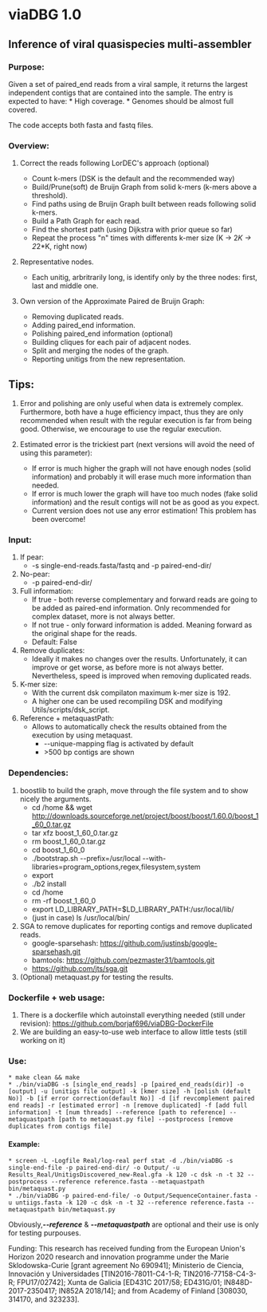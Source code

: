 # viaDBG 1.0
## Inference of viral quasispecies multi-assembler
### Purpose:
Given a set of paired_end reads from a viral sample, it returns the largest independent contigs that are contained into the sample. The entry is expected to have:
	* High coverage.
	* Genomes should be almost full covered.

The code accepts both fasta and fastq files.
### Overview:
1. Correct the reads following LorDEC's approach (optional)
	* Count k-mers (DSK is the default and the recommended way)
	* Build/Prune(soft) de Bruijn Graph from solid k-mers (k-mers above a threshold).
	* Find paths using de Bruijn Graph built between reads following solid k-mers.
	* Build a Path Graph for each read.
	* Find the shortest path (using Dijkstra with prior queue so far)
	* Repeat the process "n" times with differents k-mer size (K -> 2*K -> 2*2*K, right now)

2. Representative nodes.
	* Each unitig, arbritrarily long, is identify only by the three nodes: first, last and middle one.

3. Own version of the Approximate Paired de Bruijn Graph:
	* Removing duplicated reads.
	* Adding paired_end information.
	* Polishing paired_end information (optional) 
	* Building cliques for each pair of adjacent nodes.
	* Split and merging the nodes of the graph.
	* Reporting unitigs from the new representation.

## Tips:
1. Error and polishing are only useful when data is extremely complex. Furthermore, both have a huge efficiency impact, thus they are only recommended when result with the regular execution is far from being good. Otherwise, we encourage to use the regular execution.

2. Estimated error is the trickiest part (next versions will avoid the need of using this parameter):
	* If error is much higher the graph will not have enough nodes (solid information) and probably it will erase much more information than needed.
	* If error is much lower the graph will have too much nodes (fake solid information) and the result contigs will not be as good as you expect.
	* Current version does not use any error estimation! This problem has been overcome!
	
### Input:
1. If pear:
	* -s single-end-reads.fasta/fastq and -p paired-end-dir/
2. No-pear:
	* -p paired-end-dir/
3. Full information:
	* If true - both reverse complementary and forward reads are going to be added as paired-end information. Only recommended for complex dataset, more is not always better.
	* If not true - only forward information is added. Meaning forward as the original shape for the reads.
	* Default: False
4. Remove duplicates:
	* Ideally it makes no changes over the results. Unfortunately, it can improve or get worse, as before more is not always better. Nevertheless, speed is improved when removing duplicated reads.
5. K-mer size:
	* With the current dsk compilaton maximum k-mer size is 192.
	* A higher one can be used recompiling DSK and modifying Utils/scripts/dsk_script.
6. Reference + metaquastPath:
	* Allows to automatically check the results obtained from the execution by using metaquast. 
		* --unique-mapping flag is activated by default
		* \>500 bp contigs are shown
### Dependencies:
1. boostlib to build the graph, move through the file system and to show nicely the arguments.
	* cd /home && wget http://downloads.sourceforge.net/project/boost/boost/1.60.0/boost_1_60_0.tar.gz 
	* tar xfz boost_1_60_0.tar.gz 
	* rm boost_1_60_0.tar.gz 
	* cd boost_1_60_0 
	* ./bootstrap.sh --prefix=/usr/local --with-libraries=program_options,regex,filesystem,system
	* export  
	* ./b2 install 
	* cd /home 
	* rm -rf boost_1_60_0
	* export LD_LIBRARY_PATH=$LD_LIBRARY_PATH:/usr/local/lib/
	* (just in case) ls /usr/local/bin/
2. SGA to remove duplicates for reporting contigs and remove duplicated reads.
	* google-sparsehash: https://github.com/justinsb/google-sparsehash.git
	* bamtools: https://github.com/pezmaster31/bamtools.git
	* https://github.com/jts/sga.git
3. (Optional) metaquast.py for testing the results.

### Dockerfile + web usage:
1. There is a dockerfile which autoinstall everything needed (still under revision): https://github.com/borjaf696/viaDBG-DockerFile
2. We are building an easy-to-use web interface to allow little tests (still working on it)

### Use:
	* make clean && make
	* ./bin/viaDBG -s [single_end_reads] -p [paired_end_reads(dir)] -o [output] -u [unitigs file output] -k [kmer size] -h [polish (default No)] -b [if error correction(default No)] -d [if revcomplement paired end reads] -r [estimated error] -n [remove duplicated] -f [add full information] -t [num threads] --reference [path to reference] --metaquastpath [path to metaquast.py file] --postprocess [remove duplicates from contigs file]

#### Example:
	* screen -L -Logfile Real/log-real perf stat -d ./bin/viaDBG -s single-end-file -p paired-end-dir/ -o Output/ -u Results_Real/UnitigsDiscovered_new-Real.gfa -k 120 -c dsk -n -t 32 --postprocess --reference reference.fasta --metaquastpath bin/metaquast.py
	* ./bin/viaDBG -p paired-end-file/ -o Output/SequenceContainer.fasta -u untiigs.fasta -k 120 -c dsk -n -t 32 --reference reference.fasta --metaquastpath bin/metaquast.py

 Obviously,***--reference*** & ***--metaquastpath*** are optional and their use is only for testing purpouses.

Funding:
This research has received funding from the European Union's Horizon 2020 research and innovation programme under the Marie Sklodowska-Curie [grant agreement No 690941]; Ministerio de Ciencia, Innovación y Universidades [TIN2016-78011-C4-1-R; TIN2016-77158-C4-3-R; FPU17/02742]; Xunta de Galicia [ED431C 2017/58; ED431G/01; IN848D-2017-2350417; IN852A 2018/14]; and from Academy of Finland [308030, 314170, and 323233].
